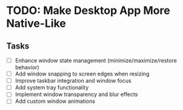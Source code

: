 # TODO: Make Desktop App More Native-Like

## Tasks
- [ ] Enhance window state management (minimize/maximize/restore behavior)
- [ ] Add window snapping to screen edges when resizing
- [ ] Improve taskbar integration and window focus
- [ ] Add system tray functionality
- [ ] Implement window transparency and blur effects
- [ ] Add custom window animations
